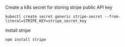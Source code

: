 Create a k8s secret for storing stripe public API key
```
kubectl create secret generic stripe-secret --from-literal=STRIPE_KEY=stripe_secret_key
```
Install stripe
```
npm install stripe
```